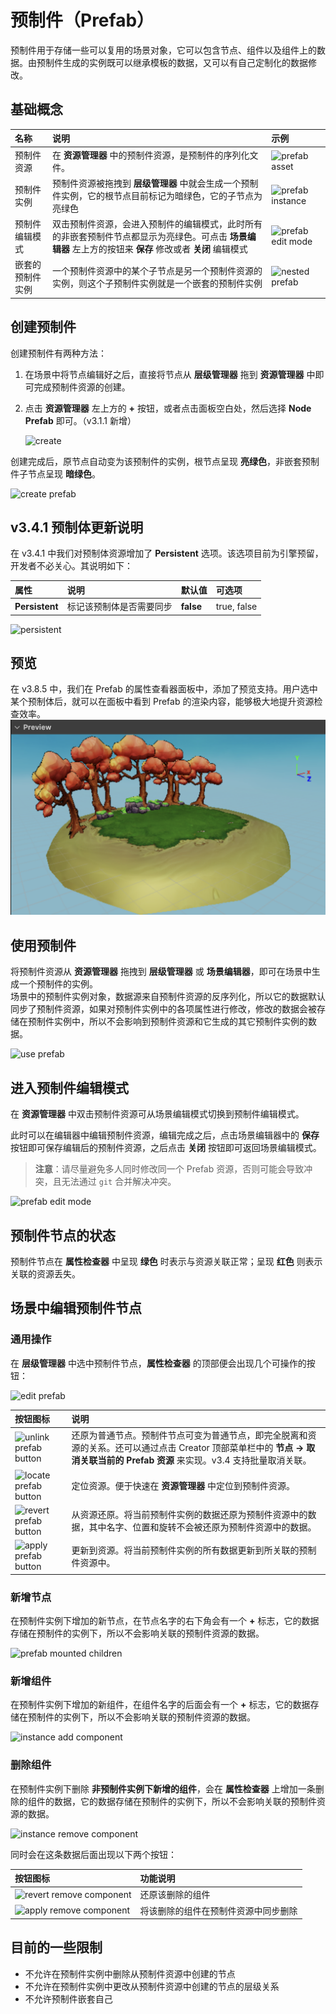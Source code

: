 # 预制件（Prefab）

预制件用于存储一些可以复用的场景对象，它可以包含节点、组件以及组件上的数据。由预制件生成的实例既可以继承模板的数据，又可以有自己定制化的数据修改。

## 基础概念

| 名称  | 说明  | 示例 |
| :--- | :--- | :--- |
| 预制件资源      | 在 **资源管理器** 中的预制件资源，是预制件的序列化文件。| ![prefab asset](prefab/prefab-asset.png) |
| 预制件实例      | 预制件资源被拖拽到 **层级管理器** 中就会生成一个预制件实例，它的根节点目前标记为暗绿色，它的子节点为亮绿色 | ![prefab instance](prefab/prefab-instance.png) |
| 预制件编辑模式   | 双击预制件资源，会进入预制件的编辑模式，此时所有的非嵌套预制件节点都显示为亮绿色。可点击 **场景编辑器** 左上方的按钮来 **保存** 修改或者 **关闭** 编辑模式 | ![prefab edit mode](prefab/prefab-edit-mode.png) |
| 嵌套的预制件实例 | 一个预制件资源中的某个子节点是另一个预制件资源的实例，则这个子预制件实例就是一个嵌套的预制件实例 | ![nested prefab](prefab/nested-prefab.png) |

## 创建预制件

创建预制件有两种方法：

1. 在场景中将节点编辑好之后，直接将节点从 **层级管理器** 拖到 **资源管理器** 中即可完成预制件资源的创建。

2. 点击 **资源管理器** 左上方的 **+** 按钮，或者点击面板空白处，然后选择 **Node Prefab** 即可。（v3.1.1 新增）

    ![create](prefab/create.png)

创建完成后，原节点自动变为该预制件的实例，根节点呈现 **亮绿色**，非嵌套预制件子节点呈现 **暗绿色**。

![create prefab](prefab/create-prefab.gif)

## v3.4.1 预制体更新说明

在 v3.4.1 中我们对预制体资源增加了 **Persistent** 选项。该选项目前为引擎预留，开发者不必关心。其说明如下：

| 属性  | 说明 | 默认值 | 可选项 |
| :--- | :--- | :--- | :--- |
| **Persistent** | 标记该预制体是否需要同步 | **false** | true, false |

![persistent](prefab/persistent.png)

## 预览

在 v3.8.5 中，我们在 Prefab 的属性查看器面板中，添加了预览支持。用户选中某个预制体后，就可以在面板中看到 Prefab 的渲染内容，能够极大地提升资源检查效率。
![preview](prefab/prefab-preview.png)

## 使用预制件

将预制件资源从 **资源管理器** 拖拽到 **层级管理器** 或 **场景编辑器**，即可在场景中生成一个预制件的实例。<br>
场景中的预制件实例对象，数据源来自预制件资源的反序列化，所以它的数据默认同步了预制件资源，如果对预制件实例中的各项属性进行修改，修改的数据会被存储在预制件实例中，所以不会影响到预制件资源和它生成的其它预制件实例的数据。

![use prefab](prefab/use-prefab.gif)

## 进入预制件编辑模式

在 **资源管理器** 中双击预制件资源可从场景编辑模式切换到预制件编辑模式。

此时可以在编辑器中编辑预制件资源，编辑完成之后，点击场景编辑器中的 **保存** 按钮即可保存编辑后的预制件资源，之后点击 **关闭** 按钮即可返回场景编辑模式。

> **注意**：请尽量避免多人同时修改同一个 Prefab 资源，否则可能会导致冲突，且无法通过 `git` 合并解决冲突。

![prefab edit mode](prefab/prefab-edit-mode.gif)

## 预制件节点的状态

预制件节点在 **属性检查器** 中呈现 **绿色** 时表示与资源关联正常；呈现 **红色** 则表示关联的资源丢失。

## 场景中编辑预制件节点

### 通用操作

在 **层级管理器** 中选中预制件节点，**属性检查器** 的顶部便会出现几个可操作的按钮：

![edit prefab](prefab/edit-prefab.png)

| 按钮图标  | 说明 |
| :--- | :--- |
| ![unlink prefab button](prefab/unlink-prefab-button.png) | 还原为普通节点。预制件节点可变为普通节点，即完全脱离和资源的关系。还可以通过点击 Creator 顶部菜单栏中的 **节点 -> 取消关联当前的 Prefab 资源** 来实现。v3.4 支持批量取消关联。 |
| ![locate prefab button](prefab/locate-prefab-button.png) | 定位资源。便于快速在 **资源管理器** 中定位到预制件资源。 |
| ![revert prefab button](prefab/revert-prefab-button.png) | 从资源还原。将当前预制件实例的数据还原为预制件资源中的数据，其中名字、位置和旋转不会被还原为预制件资源中的数据。 |
| ![apply prefab button](prefab/apply-prefab-button.png)   | 更新到资源。将当前预制件实例的所有数据更新到所关联的预制件资源中。 |

### 新增节点

在预制件实例下增加的新节点，在节点名字的右下角会有一个 **+** 标志，它的数据存储在预制件的实例下，所以不会影响关联的预制件资源的数据。

![prefab mounted children](prefab/prefab-mounted-children.png)

### 新增组件

在预制件实例下增加的新组件，在组件名字的后面会有一个 **+** 标志，它的数据存储在预制件的实例下，所以不会影响关联的预制件资源的数据。

![instance add component](prefab/instance-add-component.png)

### 删除组件

在预制件实例下删除 **非预制件实例下新增的组件**，会在 **属性检查器** 上增加一条删除的组件的数据，它的数据存储在预制件的实例下，所以不会影响关联的预制件资源的数据。

![instance remove component](prefab/instance-remove-component.png)

同时会在这条数据后面出现以下两个按钮：

| 按钮图标  | 功能说明 |
| :--- | :--- |
| ![revert remove component](prefab/revert-remove-component.png) | 还原该删除的组件 |
| ![apply remove component](prefab/apply-remove-component.png)   | 将该删除的组件在预制件资源中同步删除 |

## 目前的一些限制

- 不允许在预制件实例中删除从预制件资源中创建的节点
- 不允许在预制件实例中更改从预制件资源中创建的节点的层级关系
- 不允许预制件嵌套自己

